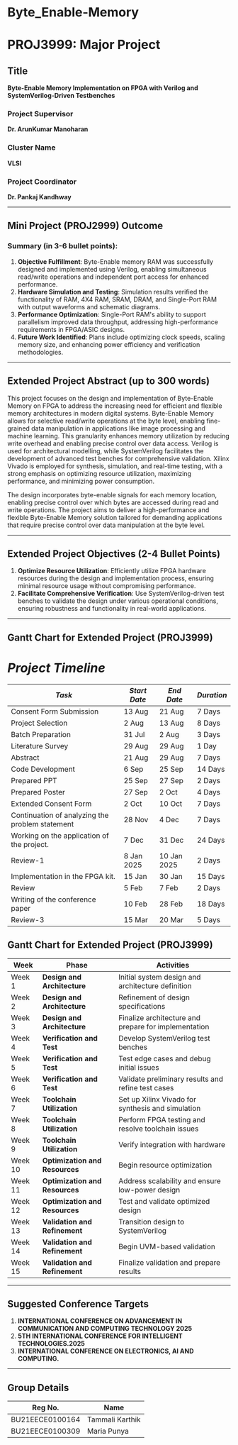 # Byte_Enable-Memory
# PROJ3999: Major Project

## Title
**Byte-Enable Memory Implementation on FPGA with Verilog and SystemVerilog-Driven Testbenches**

### Project Supervisor
**Dr. ArunKumar Manoharan**

### Cluster Name
**VLSI**

### Project Coordinator
**Dr. Pankaj Kandhway**

---

## Mini Project (PROJ2999) Outcome
### Summary (in 3-6 bullet points):

1. **Objective Fulfillment**: Byte-Enable memory RAM was successfully designed and implemented using Verilog, enabling simultaneous read/write operations and independent port access for enhanced performance.
2. **Hardware Simulation and Testing**: Simulation results verified the functionality of RAM, 4X4 RAM, SRAM, DRAM, and Single-Port RAM with output waveforms and schematic diagrams.
3. **Performance Optimization**: Single-Port RAM's ability to support parallelism improved data throughput, addressing high-performance requirements in FPGA/ASIC designs.
4. **Future Work Identified**: Plans include optimizing clock speeds, scaling memory size, and enhancing power efficiency and verification methodologies.

---

## Extended Project Abstract (up to 300 words)

This project focuses on the design and implementation of Byte-Enable Memory on FPGA to address the increasing need for efficient and flexible memory architectures in modern digital systems. Byte-Enable Memory allows for selective read/write operations at the byte level, enabling fine-grained data manipulation in applications like image processing and machine learning. This granularity enhances memory utilization by reducing write overhead and enabling precise control over data access. Verilog is used for architectural modelling, while SystemVerilog facilitates the development of advanced test benches for comprehensive validation. Xilinx Vivado is employed for synthesis, simulation, and real-time testing, with a strong emphasis on optimizing resource utilization, maximizing performance, and minimizing power consumption.

The design incorporates byte-enable signals for each memory location, enabling precise control over which bytes are accessed during read and write operations. The project aims to deliver a high-performance and flexible Byte-Enable Memory solution tailored for demanding applications that require precise control over data manipulation at the byte level.

---

## Extended Project Objectives (2-4 Bullet Points)

1. **Optimize Resource Utilization**: Efficiently utilize FPGA hardware resources during the design and implementation process, ensuring minimal resource usage without compromising performance.
2. **Facilitate Comprehensive Verification**: Use SystemVerilog-driven test benches to validate the design under various operational conditions, ensuring robustness and functionality in real-world applications.

---

## Gantt Chart for Extended Project (PROJ3999)
# *Project Timeline*

| *Task*                 | *Start Date* | *End Date* | *Duration* |
|--------------------------|----------------|--------------|--------------|
| Consent Form Submission  | 13 Aug         | 21 Aug       | 7 Days       |
| Project Selection        | 2 Aug          | 13 Aug       | 8 Days       |
| Batch Preparation        | 31 Jul         | 2 Aug        | 3 Days       |
| Literature Survey        | 29 Aug         | 29 Aug       | 1 Day        |
| Abstract                 | 21 Aug         | 29 Aug       | 7 Days       |
| Code Development         | 6 Sep          | 25 Sep       | 14 Days      |
| Prepared PPT             | 25 Sep         | 27 Sep       | 2 Days       |
| Prepared Poster          | 27 Sep         | 2 Oct        | 4 Days       |
| Extended Consent Form    | 2 Oct          | 10 Oct       | 7 Days       |
| Continuation of analyzing the problem statement     | 28 Nov         | 4 Dec        | 7 Days       |
| Working on the application of the project.| 7 Dec          | 31 Dec       | 24 Days       |
| Review-1 | 8 Jan 2025      | 10 Jan 2025     | 2 Days       |
| Implementation in the FPGA kit.| 15 Jan          | 30 Jan       | 15 Days       |
| Review  | 5 Feb        | 7 Feb       | 2 Days       |
| Writing of the conference paper| 10  Feb          | 28 Feb       | 18 Days       |
| Review-3 | 15 Mar         | 20 Mar       | 5 Days       |
## Gantt Chart for Extended Project (PROJ3999)

| **Week** | **Phase**                     | **Activities**                                             |
|----------|--------------------------------|-----------------------------------------------------------|
| Week 1   | **Design and Architecture**   | Initial system design and architecture definition          |
| Week 2   | **Design and Architecture**   | Refinement of design specifications                        |
| Week 3   | **Design and Architecture**   | Finalize architecture and prepare for implementation       |
| Week 4   | **Verification and Test**     | Develop SystemVerilog test benches                        |
| Week 5   | **Verification and Test**     | Test edge cases and debug initial issues                  |
| Week 6   | **Verification and Test**     | Validate preliminary results and refine test cases        |
| Week 7   | **Toolchain Utilization**     | Set up Xilinx Vivado for synthesis and simulation          |
| Week 8   | **Toolchain Utilization**     | Perform FPGA testing and resolve toolchain issues         |
| Week 9   | **Toolchain Utilization**     | Verify integration with hardware                          |
| Week 10  | **Optimization and Resources**| Begin resource optimization                                |
| Week 11  | **Optimization and Resources**| Address scalability and ensure low-power design           |
| Week 12  | **Optimization and Resources**| Test and validate optimized design                        |
| Week 13  | **Validation and Refinement** | Transition design to SystemVerilog                        |
| Week 14  | **Validation and Refinement** | Begin UVM-based validation                                |
| Week 15  | **Validation and Refinement** | Finalize validation and prepare results


---

## Suggested Conference Targets

1. **INTERNATIONAL CONFERENCE ON ADVANCEMENT IN COMMUNICATION AND COMPUTING TECHNOLOGY 2025**
2. **5TH INTERNATIONAL CONFERENCE FOR INTELLIGENT TECHNOLOGIES.2025**
3. **INTERNATIONAL CONFERENCE ON ELECTRONICS, AI AND COMPUTING.**


---

## Group Details

| Reg No.         | Name          |
|------------------|---------------|
| BU21EECE0100164 | Tammali Karthik |
| BU21EECE0100309 | Maria Punya    |


